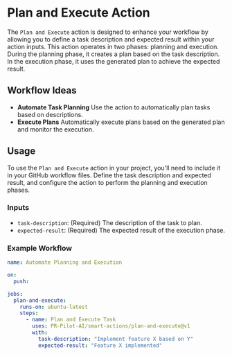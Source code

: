 # Plan and Execute Action

The `Plan and Execute` action is designed to enhance your workflow by allowing you to define a task description and expected result within your action inputs. This action operates in two phases: planning and execution. During the planning phase, it creates a plan based on the task description. In the execution phase, it uses the generated plan to achieve the expected result.

## Workflow Ideas

- **Automate Task Planning** Use the action to automatically plan tasks based on descriptions.
- **Execute Plans** Automatically execute plans based on the generated plan and monitor the execution.

## Usage

To use the `Plan and Execute` action in your project, you'll need to include it in your GitHub workflow files. Define the task description and expected result, and configure the action to perform the planning and execution phases.

### Inputs

- `task-description`: (Required) The description of the task to plan.
- `expected-result`: (Required) The expected result of the execution phase.

### Example Workflow

```yaml
name: Automate Planning and Execution

on:
  push:

jobs:
  plan-and-execute:
    runs-on: ubuntu-latest
    steps:
      - name: Plan and Execute Task
        uses: PR-Pilot-AI/smart-actions/plan-and-execute@v1
        with:
          task-description: "Implement feature X based on Y"
          expected-result: "Feature X implemented"
```
